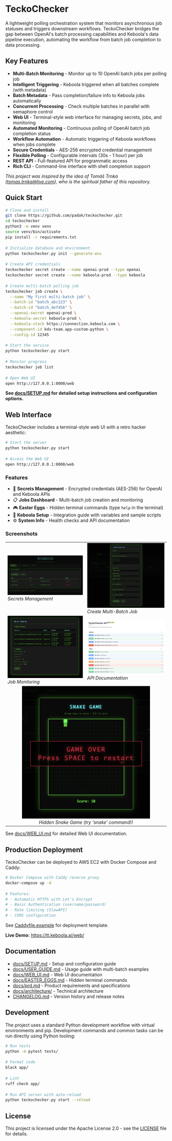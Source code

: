 # TeckoChecker

A lightweight polling orchestration system that monitors asynchronous job statuses and triggers downstream workflows. TeckoChecker bridges the gap between OpenAI's batch processing capabilities and Keboola's data pipeline execution, automating the workflow from batch job completion to data processing.

## Key Features

- **Multi-Batch Monitoring** - Monitor up to 10 OpenAI batch jobs per polling job
- **Intelligent Triggering** - Keboola triggered when all batches complete (with metadata)
- **Batch Metadata** - Pass completion/failure info to Keboola jobs automatically
- **Concurrent Processing** - Check multiple batches in parallel with semaphore control
- **Web UI** - Terminal-style web interface for managing secrets, jobs, and monitoring
- **Automated Monitoring** - Continuous polling of OpenAI batch job completion status
- **Workflow Automation** - Automatic triggering of Keboola workflows when jobs complete
- **Secure Credentials** - AES-256 encrypted credential management
- **Flexible Polling** - Configurable intervals (30s - 1 hour) per job
- **REST API** - Full-featured API for programmatic access
- **Rich CLI** - Command-line interface with shell completion support

*This project was inspired by the idea of Tomáš Trnka (tomas.trnka@live.com), who is the spiritual father of this repository.*

## Quick Start

```bash
# Clone and install
git clone https://github.com/padak/teckochecker.git
cd teckochecker
python3 -m venv venv
source venv/bin/activate
pip install -r requirements.txt

# Initialize database and environment
python teckochecker.py init --generate-env

# Create API credentials
teckochecker secret create --name openai-prod --type openai
teckochecker secret create --name keboola-prod --type keboola

# Create multi-batch polling job
teckochecker job create \
  --name "My first multi-batch job" \
  --batch-id "batch_abc123" \
  --batch-id "batch_def456" \
  --openai-secret openai-prod \
  --keboola-secret keboola-prod \
  --keboola-stack https://connection.keboola.com \
  --component-id kds-team.app-custom-python \
  --config-id 12345

# Start the service
python teckochecker.py start

# Monitor progress
teckochecker job list

# Open Web UI
open http://127.0.0.1:8000/web
```

**See [docs/SETUP.md](docs/SETUP.md) for detailed setup instructions and configuration options.**

## Web Interface

TeckoChecker includes a terminal-style web UI with a retro hacker aesthetic:

```bash
# Start the server
python teckochecker.py start

# Access the Web UI
open http://127.0.0.1:8000/web
```

### Features

- 🔐 **Secrets Management** - Encrypted credentials (AES-256) for OpenAI and Keboola APIs
- 📋 **Jobs Dashboard** - Multi-batch job creation and monitoring
- 🎮 **Easter Eggs** - Hidden terminal commands (type `help` in the terminal)
- 🔧 **Keboola Setup** - Integration guide with variables and sample scripts
- ⚙️ **System Info** - Health checks and API documentation

### Screenshots

<table>
  <tr>
    <td><img src="docs/img/secrets.png" alt="Secrets Management" width="400"/><br/><em>Secrets Management</em></td>
    <td><img src="docs/img/new_job.png" alt="Create Job" width="400"/><br/><em>Create Multi-Batch Job</em></td>
  </tr>
  <tr>
    <td><img src="docs/img/job_detail.png" alt="Job Detail" width="400"/><br/><em>Job Monitoring</em></td>
    <td><img src="docs/img/api.png" alt="API Docs" width="400"/><br/><em>API Documentation</em></td>
  </tr>
  <tr>
    <td colspan="2" align="center"><img src="docs/img/snake.png" alt="Snake Game Easter Egg" width="400"/><br/><em>Hidden Snake Game (try 'snake' command!)</em></td>
  </tr>
</table>

See [docs/WEB_UI.md](docs/WEB_UI.md) for detailed Web UI documentation.

## Production Deployment

TeckoChecker can be deployed to AWS EC2 with Docker Compose and Caddy:

```bash
# Docker Compose with Caddy reverse proxy
docker-compose up -d

# Features:
# - Automatic HTTPS with Let's Encrypt
# - Basic Authentication (username/password)
# - Rate limiting (SlowAPI)
# - CORS configuration
```

See [Caddyfile.example](Caddyfile.example) for deployment template.

**Live Demo:** https://tt.keboola.ai/web/

## Documentation

- [docs/SETUP.md](docs/SETUP.md) - Setup and configuration guide
- [docs/USER_GUIDE.md](docs/USER_GUIDE.md) - Usage guide with multi-batch examples
- [docs/WEB_UI.md](docs/WEB_UI.md) - Web UI documentation
- [docs/EASTER_EGGS.md](docs/EASTER_EGGS.md) - Hidden terminal commands
- [docs/prd.md](docs/prd.md) - Product requirements and specifications
- [docs/architecture/](docs/architecture/) - Technical architecture
- [CHANGELOG.md](CHANGELOG.md) - Version history and release notes

## Development

The project uses a standard Python development workflow with virtual environments and pip. Development commands and common tasks can be run directly using Python tooling:

```bash
# Run tests
python -m pytest tests/

# Format code
black app/

# Lint
ruff check app/

# Run API server with auto-reload
python teckochecker.py start --reload
```

## License

This project is licensed under the Apache License 2.0 - see the [LICENSE](LICENSE) file for details.